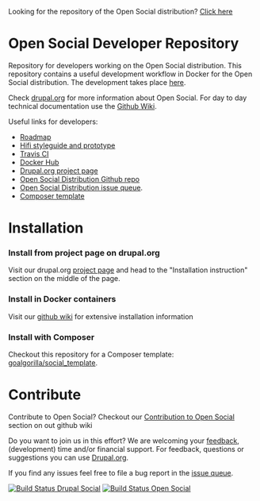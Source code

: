 Looking for the repository of the Open Social distribution? [Click here](https://github.com/goalgorilla/open_social) 

# Open Social Developer Repository #
Repository for developers working on the Open Social distribution. This repository contains a useful development workflow in Docker for the Open Social distribution. The development takes place [here](https://github.com/goalgorilla/open_social).

Check [drupal.org](https://www.drupal.org/project/social) for more information about Open Social.
For day to day technical documentation use the [Github Wiki](https://github.com/goalgorilla/drupal_social/wiki).

Useful links for developers:
- [Roadmap]( https://www.drupal.org/node/2766871)
- [Hifi styleguide and prototype](http://styleguide.getopensocial.com/)
- [Travis CI](https://travis-ci.org/goalgorilla/drupal_social/builds)
- [Docker Hub](https://hub.docker.com/r/goalgorilla/open_social_docker/)
- [Drupal.org project page](https://drupal.org/project/social)
- [Open Social Distribution Github repo](https://github.com/goalgorilla/open_social)
- [Open Social Distribution issue queue](https://www.drupal.org/project/issues/social).
- [Composer template](https://github.com/goalgorilla/social_template)

# Installation #

### Install from project page on drupal.org ###

Visit our drupal.org [project page](https://www.drupal.org/project/social) and head to the "Installation instruction" section on the middle of the page.

### Install in Docker containers ###

Visit our [github wiki](https://github.com/goalgorilla/drupal_social/wiki/Installing-and-updating#12-installation-with-docker) for extensive installation information

### Install with Composer ###

Checkout this repository for a Composer template: [goalgorilla/social_template](https://github.com/goalgorilla/social_template).

# Contribute #
Contribute to Open Social? Checkout our [Contribution to Open Social](https://github.com/goalgorilla/drupal_social/wiki/Contributing-to-Open-Social) section on out github wiki

Do you want to join us in this effort? We are welcoming your [feedback](http://goalgorilla.github.io/drupal_social/prototype.html), (development) time and/or financial support. For feedback, questions or suggestions you can use [Drupal.org](https://www.drupal.org/project/social).

If you find any issues feel free to file a bug report in the [issue queue](https://www.drupal.org/project/issues/social).

[![Build Status Drupal Social](https://travis-ci.org/goalgorilla/drupal_social.svg?branch=master)](https://travis-ci.org/goalgorilla/drupal_social)
[![Build Status Open Social](https://api.travis-ci.org/goalgorilla/open_social.svg?branch=8.x-1.x)](https://travis-ci.org/goalgorilla/open_social)

